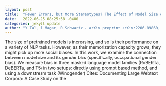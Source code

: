 ```yaml
---
layout: post
title:  "Fewer Errors, but More Stereotypes? The Effect of Model Size on Gender Bias"
date:   2022-06-25 08:25:58 -0400
categories: jekyll update
author: "Y Tal, I Magar, R Schwartz - arXiv preprint arXiv:2206.09860, 2022"
---
```

The size of pretrained models is increasing, and so is their performance on a variety of NLP tasks. However, as their memorization capacity grows, they might pick up more social biases. In this work, we examine the connection between model size and its gender bias (specifically, occupational gender bias). We measure bias in three masked language model families (RoBERTa, DeBERTa, and T5) in two setups: directly using prompt based method, and using a downstream task (Winogender)  Cites: Documenting Large Webtext Corpora: A Case Study on the